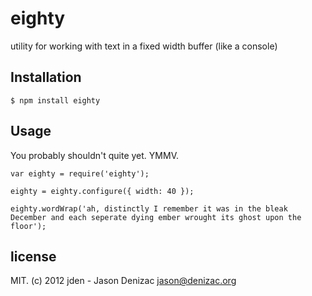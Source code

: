# eighty
utility for working with text in a fixed width buffer (like a console)

## Installation

    $ npm install eighty

## Usage
You probably shouldn't quite yet. YMMV.

    var eighty = require('eighty');

    eighty = eighty.configure({ width: 40 });

    eighty.wordWrap('ah, distinctly I remember it was in the bleak December and each seperate dying ember wrought its ghost upon the floor');

## license
MIT. (c) 2012 jden - Jason Denizac <jason@denizac.org>